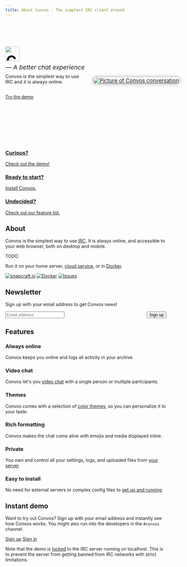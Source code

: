 ```yaml
---
title: About Convos - The simplest IRC client around
---
```


<div class="hero-wrapper is-before-content">
  <header class="hero has-max-width">
    <div class="hero--text">
      <h1>
        <img src="/images/convos-light.png" alt="Convos">
        <small class="tagline">&mdash; A better chat experience</small>
        <small>Convos is the simplest way to use IRC and it is always online.</small>
      </h1>
      <a href="#instant-demo" class="btn"><i class="fas fa-sign-in-alt"></i> Try the demo</a>
    </div>
    <a href="#instant-demo" class="hero--media">
      <img src="/screenshots/2020-05-28-convos-chat.jpg" alt="Picture of Convos conversation">
    </a>
  </header>
</div>

<section class="cards">
  <a href="#instant-demo" class="cards--card">
    <i class="fas fa-eye"></i>
    <h3>Curious?</h3>
    <span>Check out the <u>demo</u>!</span>
  </a>
  <a href="/doc/start" class="cards--card">
    <i class="fas fa-running"></i>
    <h3>Ready to start?</h3>
    <span><u>Install</u> Convos.</span>
  </a>
  <a href="#features" class="cards--card">
    <i class="fas fa-list-ul"></i>
    <h3>Undecided?</h3>
    <span>Check out our <u>feature list</u>.</span>
  </a>
</section>

## About

Convos is the simplest way to use [IRC](http://www.irchelp.org/). It is always
online, and accessible to your web browser, both on desktop and mobile.

TODO

Run it on your home server, [cloud service](/blog/2019/11/26/convos-on-digital-ocean),
or in [Docker](/doc/start#docker).

<div class="text-center">
  <a href="https://snapcraft.io/convos"><img src="https://snapcraft.io/convos/badge.svg" alt="snapcraft.io"></a>
  <a href="https://hub.docker.com/r/nordaaker/convos"><img src="https://img.shields.io/docker/build/nordaaker/convos" alt="Docker"></a>
  <!-- a href="https://travis-ci.org/Nordaaker/convos"><img src="https://travis-ci.org/Nordaaker/convos.svg?branch=master" alt="Build status"></a -->
  <a href="https://github.com/nordaaker/convos/issues"><img src="https://img.shields.io/github/issues/nordaaker/convos" alt="Issues"></a>
</div>

## Newsletter

<!-- Begin Mailchimp Signup Form -->
<div id="mc_embed_signup">
  <form action="https://chat.us3.list-manage.com/subscribe/post?u=cb576a11a8fb288554f82bbe8&amp;id=3ed96b7f9e" method="post" id="mc-embedded-subscribe-form" name="mc-embedded-subscribe-form" class="validate" target="_blank" novalidate>
    <p class="text-center">
      Sign up with your email address to get Convos news!
    </p>
    <div id="mc_embed_signup_scroll" class="signup">
      <div class="mc-field-group text-field">
        <input type="email" value="" name="EMAIL" class="required email" id="mce-EMAIL" placeholder="Email address" required>
      </div>
      <div style="position: absolute; left: -5000px;" aria-hidden="true"><input type="text" name="b_cb576a11a8fb288554f82bbe8_3ed96b7f9e" tabindex="-1" value=""></div>
      <button type="submit" class="button btn" name="subscribe" id="mc-embedded-subscribe">Sign up</button>
    </div>
    <div id="mce-responses">
      <div class="response" id="mce-error-response" style="display:none"></div>
      <div class="response" id="mce-success-response" style="display:none"></div>
    </div>
  </form>
</div>
<script type='text/javascript' src='//s3.amazonaws.com/downloads.mailchimp.com/js/mc-validate.js'></script><script type='text/javascript'>(function($) {window.fnames = new Array(); window.ftypes = new Array();fnames[0]='EMAIL';ftypes[0]='email';fnames[1]='FNAME';ftypes[1]='text';fnames[2]='LNAME';ftypes[2]='text';fnames[3]='ADDRESS';ftypes[3]='address';fnames[4]='PHONE';ftypes[4]='phone';}(jQuery));var $mcj = jQuery.noConflict(true);</script>
<!--End mc_embed_signup-->

## Features

<section class="cards is-wide">
  <div class="cards--card">
    <i class="fas fa-plug"></i>
    <h3>Always online</h3>
    <p>Convos keeps you online and logs all activity in your archive.</p>
  </div>
  <div class="cards--card">
    <i class="fas fa-video"></i>
    <h3>Video chat</h3>
    <p>Convos let's you <a href="/blog/2020/5/23/experimental-video-support-using-webrtc">video chat</a>
      with a single person or multiple participants.</p>
  </div>
  <div class="cards--card">
    <i class="fas fa-paint-roller"></i>
    <h3>Themes</h3>
    <p>Convos comes with a selection of <a href="/blog/2020/5/14/theming-support-in-4-point-oh">color themes</a>,
      so you can personalize it to your taste.</p>
  </div>
  <div class="cards--card">
    <i class="fas fa-grin-hearts"></i>
    <h3>Rich formatting</h3>
    <p>Convos makes the chat come alive with emojis and media displayed inline.</p>
  </div>
  <div class="cards--card">
    <i class="fas fa-user-shield"></i>
    <h3>Private</h3>
    <p>You own and control all your settings, logs, and uploaded files from <a href="/doc/faq">your server</a>.</p>
  </div>
  <div class="cards--card">
    <i class="fas fa-download"></i>
    <h3>Easy to install</h3>
    <p>No need for external servers or complex config files to <a href="/doc/start">get up and running</a>.</p>
  </div>
</section>

## Instant demo

Want to try out Convos? Sign up with your email address and instantly see how
Convos works. You might also run into the developers in the `#convos` channel.

<p class="text-center has-extra-vertical-margin">
  <a href="/login#signup" class="btn"><i class="fas fa-user-plus"></i> Sign up</a>
  <a href="/login" class="btn"><i class="fas fa-sign-in-alt"></i> Sign in</a>
</p>

Note that the demo is [locked](/doc/config#convosforcedircserver) to the
IRC server running on localhost. This is to prevent the server from getting
banned from IRC networks with strict limitations.

<style>
.cms-content > h1 {
  height: 1px;
  width: 1px;
  overflow: hidden;
  position: absolute;
  top: -1px;
  left: -1px;
}

.cms-content > h2 {
  text-align: center;
}

.hero-wrapper {
  background: var(--sidebar-left-bg);
  margin-bottom: 5rem;
}

.hero {
  height: 80vh;
  max-height: 20rem;
  padding: 2rem var(--gutter) 0 var(--gutter);
}

.hero--text {
  color: var(--sidebar-left-text);
  text-align: center;
}

.hero--text h1 {
  font-size: 2.8rem;
  margin-top: 0;
}

.hero--text h1 img {
  display: none;
}

.hero--text h1 small {
  font-size: 0.9rem;
  font-weight: normal;
  margin: 0.5rem 0;
  display: block;
}

.hero--text h1 .tagline {
  font-size: 1.2rem;
  font-style: italic;
}

.hero--media {
  display: block;
  position: relative;
  top: 1.5rem;
}

.hero--media img {
  border-radius: 0.5rem;
  box-shadow: 0 0 8px 2px rgba(0, 0, 0, 0.25);
}

\#mc_embed_signup {
  max-width: 28rem;
  margin: 0 auto;
}

.signup {
  display: flex;
  align-items: start;
}

.signup > * {
  margin: 0;
}

.signup .text-field {
  flex: 1 0 0;
}

\#mce-responses {
  margin: 1rem 0;
}

@media (min-width: 800px) {
  .hero {
    display: flex;
    align-items: center;
  }

  .hero--text {
    padding: var(--gutter);
    text-align: left;
    width: 50%;
    max-width: 20rem;
  }

  .hero--text h1 img {
    display: block;
    height: 2.8rem;
  }

  .hero--media {
    width: 50%;
    left: 2rem;
    transform: scale(1.2);
  }
}

@media (min-width: 1100px) {
  .hero--media {
    top: 3rem;
    left: 6rem;
    transform: scale(1.5);
  }
}

\#mc_embed_signup div.mce_inline_error {
  font-weight: inherit !important;
}
</style>
